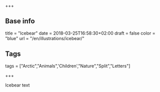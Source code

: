 +++

## Base info
title = "Icebear"
date = 2018-03-25T16:58:30+02:00
draft = false
color = "blue"
url = "/en/illustrations/icebear/"

## Tags
tags = ["Arctic","Animals",'Children',"Nature","Split","Letters"]

+++

Icebear text
